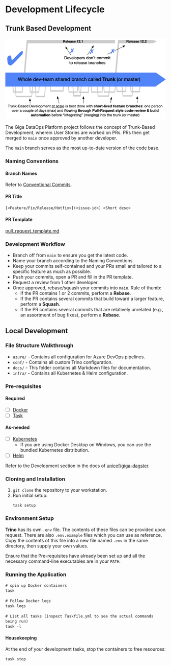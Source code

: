 # Development Lifecycle

## Trunk Based Development

![Trunk-Based Development](images/trunk-dev.png)

The Giga DataOps Platform project follows the concept of Trunk-Based Development,
wherein User Stories are worked on PRs. PRs then get merged to `main` once approved by
another developer.

The `main` branch serves as the most up-to-date version of the code base.

### Naming Conventions

#### Branch Names

Refer to [Conventional Commits](https://www.conventionalcommits.org/en/v1.0.0/).

#### PR Title

`[<Feature/Fix/Release/Hotfix>](<issue-id>) <Short desc>`

#### PR Template

[pull_request_template.md](../.github/pull_request_template.md)

### Development Workflow

- Branch off from `main` to ensure you get the latest code.
- Name your branch according to the Naming Conventions.
- Keep your commits self-contained and your PRs small and tailored to a specific feature
  as much as possible.
- Push your commits, open a PR and fill in the PR template.
- Request a review from 1 other developer.
- Once approved, rebase/squash your commits into `main`. Rule of thumb:
    - If the PR contains 1 or 2 commits, perform a **Rebase**.
    - If the PR contains several commits that build toward a larger feature, perform a
      **Squash**.
    - If the PR contains several commits that are relatively unrelated (e.g., an
      assortment of bug fixes), perform a **Rebase**.

## Local Development

### File Structure Walkthrough

- `azure/` - Contains all configuration for Azure DevOps pipelines.
- `conf/` - Contains all custom Trino configuration.
- `docs/` - This folder contains all Markdown files for documentation.
- `infra/` - Contains all Kubernetes & Helm configuration.

### Pre-requisites

#### Required

- [ ] [Docker](https://docs.docker.com/engine/)
- [ ] [Task](https://taskfile.dev/installation/#install-script)

#### As-needed

- [ ] [Kubernetes](https://kubernetes.io/docs/tasks/tools/)
    - If you are using Docker Desktop on Windows, you can use the bundled Kubernetes
      distribution.
- [ ] [Helm](https://helm.sh/docs/intro/install/)

Refer to the Development section in the docs
of [unicef/giga-dagster](https://github.com/unicef/giga-dagster/blob/main/docs/development.md#local-development).

### Cloning and Installation

1. `git clone` the repository to your workstation.
2. Run initial setup:
    ```shell
    task setup
    ```

### Environment Setup

**Trino** has its own `.env` file. The contents of these files can be provided upon
request. There are also `.env.example` files which you can use as reference. Copy the
contents of this file into a new file named `.env` in the same directory, then supply
your own values.

Ensure that the Pre-requisites have already been set up and all the necessary
command-line executables are in your `PATH`.

### Running the Application

```shell
# spin up Docker containers
task

# Follow Docker logs
task logs

# List all tasks (inspect Taskfile.yml to see the actual commands being run)
task -l
```

#### Housekeeping

At the end of your development tasks, stop the containers to free resources:

```shell
task stop
```
